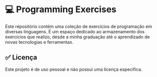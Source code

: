 # 💻 Programming Exercises

Este repositório contém uma coleção de exercícios de programação em diversas linguagens. É um espaço dedicado ao armazenamento dos exercícios que realizo, desde a minha graduação até o aprendizado de novas tecnologias e ferramentas.

## ✅ Licença

Este projeto é de uso pessoal e não possui uma licença específica.
